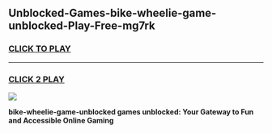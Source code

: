 
## Unblocked-Games-bike-wheelie-game-unblocked-Play-Free-mg7rk
<h3>
<a href="https://premium76.site?title=bike-wheelie-game-unblocked&ref=18A1">CLICK TO PLAY</a></h3>
<hr>

<h3>
<a href="https://premium76.site?title=bike-wheelie-game-unblocked&ref=18A1">CLICK 2 PLAY</a>
  
</h3>

<a href="https://premium76.site?title=bike-wheelie-game-unblocked&ref=18A1"><img src="https://clearcache.store/games.png"></a>


**bike-wheelie-game-unblocked games unblocked: Your Gateway to Fun and Accessible Online Gaming**
